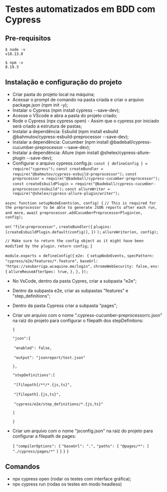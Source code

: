 # Testes automatizados em BDD com Cypress

## Pre-requisitos

```
$ node -v
v18.13.0

$ npm -v
8.19.3
```

## Instalação e configuração do projeto

- Criar pasta do projeto local na máquina;
- Acessar o prompt de comando na pasta criada e criar o arquivo package.json (npm init -y);
- Instalar o Cypress (npm install cypress --save-dev);
- Acesse o VScode e abra a pasta do projeto criado;
- Rode o Cypress (npx cypress open) - Assim que o cypress por iniciado será criado a estrutura de pastas;
- Instalar a dependência: Esbuild (npm install esbuild @bahmutov/cypress-esbuild-preprocessor --save-dev);
- Instalar a dependência: Cucumber (npm install @badeball/cypress-cucumber-preprocessor --save-dev);
- Instalar a dependência: Allure (npm install @shelex/cypress-allure-plugin --save-dev);
- Configurar o arquivo cypress.config.js: 
  `const { defineConfig } = require("cypress");`
  `const createBundler = require("@bahmutov/cypress-esbuild-preprocessor");`
  `const preprocessor = require("@badeball/cypress-cucumber-preprocessor");`
  `const createEsbuildPlugin = require("@badeball/cypress-cucumber-preprocessor/esbuild");`
  `const allureWriter = require("@shelex/cypress-allure-plugin/writer");`

`async function setupNodeEvents(on, config) {`
  `// This is required for the preprocessor to be able to generate JSON reports after each run, and more,`
  `await preprocessor.addCucumberPreprocessorPlugin(on, config);`

  `on(`
    `"file:preprocessor",`
    `createBundler({`
      `plugins: [createEsbuildPlugin.default(config)],`
    `})`
  `);`
  `allureWriter(on, config);`

  `// Make sure to return the config object as it might have been modified by the plugin.`
  `return config;`
`}`

`module.exports = defineConfig({`
  `e2e: {`
    `setupNodeEvents,`
    `specPattern: "cypress/e2e/features/*.feature",`
    `baseUrl: "https://seubarriga.wcaquino.me/login",`
    `chromeWebSecurity: false,`
    `env: {`
      `allureReuseAfterSpec: true,`
    `},`
  `},`
`});`

- No VsCode, dentro da pasta Cypres, criar a subpasta "e2e";

- Dentro da subpasta e2e, criar as subpastas "features" e "step_definitions";

- Dentro da pasta Cypress criar a subpasta "pages";

- Criar um arquivo com o nome ".cypress-cucumber-preprocessorrc.json" na raíz do projeto para configurar o filepath dos stepDefinitons:

  `{`

    `"json":{`

  ​    `"enabled": false,`

  ​    `"output": "jsonreport/test.json"`

    `},`

    `"stepDefinitions":[`

  ​    `"[filepath]/**/*.{js,ts}",`

  ​    `"[filepath].{js,ts}",`

  ​    `"cypress/e2e/step_definitions/*.{js,ts}"`       

    `]`

  `}`

- Criar um arquivo com o nome "jsconfig.json" na raíz do projeto para configurar a filepath de pages:

  `{`
      `"compilerOptions": {`
          `"baseUrl": ".",`
          `"paths": {`
              `"@pages/*": [
                  "./cypress/pages/*"`
              `]`
          `}`
      `}`
  `}`

  

## Comandos

- npx cypress open (rodar os testes com interface gráfica);
- npx cypress run (rodas os testes em modo headless)

